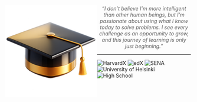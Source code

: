 <div align="center">

<img src="https://github.com/zentheriun/Storage/blob/main/Library/Graduation%20Cap.png" alt="Graduation Cap" width="250" align="left" />

<p align="left">
  
> *“I don’t believe I’m more intelligent than other human beings, but I’m passionate about using what I know today to solve problems. I see every challenge as an opportunity to grow, and this journey of learning is only just beginning.”*

</p>

</div>

---

![HarvardX](https://img.shields.io/badge/HarvardX-%23A51C30?style=for-the-badge&logo=graduation-cap&logoColor=white)
![edX](https://img.shields.io/badge/edX-%230066B8?style=for-the-badge&logo=edx&logoColor=white)
![SENA](https://img.shields.io/badge/SENA-%2300B140?style=for-the-badge&logo=graduation-cap&logoColor=white)
![University of Helsinki](https://img.shields.io/badge/University_of_Helsinki-%2393FFE8?style=for-the-badge&logo=universityofhelsinki&logoColor=black)
![High School](https://img.shields.io/badge/📜-High_School-%234B0082?style=for-the-badge&labelColor=white)








